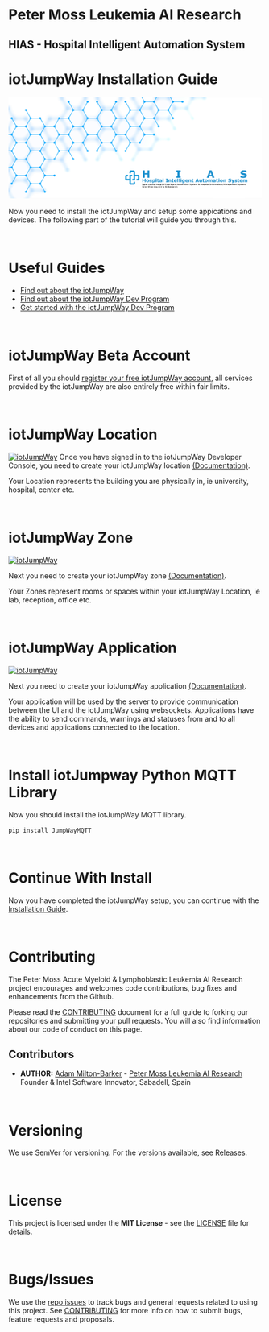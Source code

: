 # Peter Moss Leukemia AI Research
## HIAS - Hospital Intelligent Automation System

# iotJumpWay Installation Guide
[![GeniSysAI Server](../../Media/Images/HIAS-Hospital-Intelligent-Automation-System.png)](https://github.com/LeukemiaAiResearch/HIAS)

Now you need to install the iotJumpWay and setup some appications and devices. The following part of the tutorial will guide you through this.

&nbsp;

# Useful Guides
- [Find out about the iotJumpWay](https://www.iotjumpway.com/how-it-works "Find out about the iotJumpWay") 
- [Find out about the iotJumpWay Dev Program](https://www.iotjumpway.com/developers/ "Find out about the iotJumpWay Dev Program") 
- [Get started with the iotJumpWay Dev Program](https://www.iotjumpway.com/developers/getting-started "Get started with the iotJumpWay Dev Program") 

&nbsp;

# iotJumpWay Beta Account 
First of all you should [register your free iotJumpWay account](https://www.iotjumpway.com/console/register "register your free iotJumpWay account"), all services provided by the iotJumpWay are also entirely free within fair limits.

&nbsp;

# iotJumpWay Location
[![iotJumpWay](https://www.iotjumpway.com/console/media/images/console-home.jpg)](https://www.iotJumpWay.com/console)
Once you have signed in to the iotJumpWay Developer Console, you need to create your iotJumpWay location [(Documentation)](https://www.iotjumpway.com/developers/getting-started-locations "(Documentation)"). 

Your Location represents the building you are physically in, ie university, hospital, center etc.

&nbsp;

# iotJumpWay Zone
[![iotJumpWay](https://www.iotjumpway.com/console/media/images/console-location-zones.jpg)](https://www.iotJumpWay.com/console)

Next you need to create your iotJumpWay zone [(Documentation)](https://www.iotjumpway.com/developers/getting-started-zones "(Documentation)"). 

Your Zones represent rooms or spaces within your iotJumpWay Location, ie lab, reception, office etc.

&nbsp;

# iotJumpWay Application
[![iotJumpWay](https://www.iotjumpway.com/console/media/images/console-location-devices-applications.jpg)](https://www.iotJumpWay.com/console)

Next you need to create your iotJumpWay application [(Documentation)](https://www.iotjumpway.com/developers/getting-started-applications "(Documentation)"). 

Your application will be used by the server to provide communication between the UI and the iotJumpWay using websockets. Applications have the ability to send commands, warnings and statuses from and to all devices and applications connected to the location.

&nbsp;

# Install iotJumpway Python MQTT Library
Now you should install the iotJumpWay MQTT library.
 
```
pip install JumpWayMQTT
```

&nbsp;

# Continue With Install
Now you have completed the iotJumpWay setup, you can continue with the [Installation Guide](Installation.md "Installation Guide").

&nbsp;

# Contributing

The Peter Moss Acute Myeloid & Lymphoblastic Leukemia AI Research project encourages and welcomes code contributions, bug fixes and enhancements from the Github.

Please read the [CONTRIBUTING](../../CONTRIBUTING.md "CONTRIBUTING") document for a full guide to forking our repositories and submitting your pull requests. You will also find information about our code of conduct on this page.

## Contributors

- **AUTHOR:** [Adam Milton-Barker](https://www.leukemiaresearchassociation.ai.com/team/adam-milton-barker "Adam Milton-Barker") - [Peter Moss Leukemia AI Research](https://www.leukemiaresearchassociation.ai "Peter Moss Leukemia AI Research") Founder & Intel Software Innovator, Sabadell, Spain

&nbsp;

# Versioning

We use SemVer for versioning. For the versions available, see [Releases](../../releases "Releases").

&nbsp;

# License

This project is licensed under the **MIT License** - see the [LICENSE](../../LICENSE "LICENSE") file for details.

&nbsp;

# Bugs/Issues

We use the [repo issues](../../issues "repo issues") to track bugs and general requests related to using this project. See [CONTRIBUTING](../../CONTRIBUTING.md "CONTRIBUTING") for more info on how to submit bugs, feature requests and proposals.